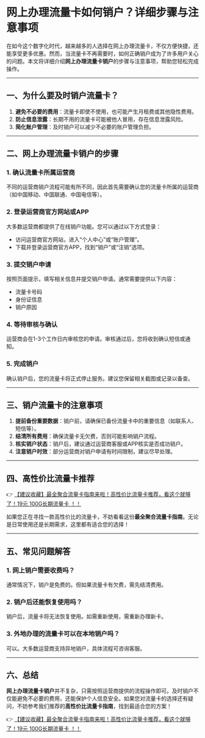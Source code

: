 # 网上办理流量卡如何销户？详细步骤与注意事项

在如今这个数字化时代，越来越多的人选择在网上办理流量卡，不仅方便快捷，还能享受更多优惠。然而，当流量卡不再需要时，如何正确销户成为了许多用户关心的问题。本文将详细介绍**网上办理流量卡销户**的步骤与注意事项，帮助您轻松完成操作。

---

## 一、为什么要及时销户流量卡？

1. **避免不必要的费用**：流量卡即使不使用，也可能产生月租费或其他隐性费用。
2. **防止信息泄露**：长期不用的流量卡可能被他人冒用，存在信息泄露风险。
3. **简化账户管理**：及时销户可以减少不必要的账户管理负担。

---

## 二、网上办理流量卡销户的步骤

### 1. 确认流量卡所属运营商
不同的运营商销户流程可能有所不同，因此首先需要确认您的流量卡所属的运营商（如中国移动、中国联通、中国电信等）。

### 2. 登录运营商官方网站或APP
大多数运营商都提供了在线销户功能。您可以通过以下方式登录：
- 访问运营商官方网站，进入“个人中心”或“账户管理”。
- 下载并登录运营商官方APP，找到“销户”或“注销”选项。

### 3. 提交销户申请
按照页面提示，填写相关信息并提交销户申请。通常需要提供以下内容：
- 流量卡号码
- 身份证信息
- 销户原因

### 4. 等待审核与确认
运营商会在1-3个工作日内审核您的申请。审核通过后，您将收到确认短信或通知。

### 5. 完成销户
确认销户后，您的流量卡将正式停止服务。建议您保留相关截图或记录以备查。

---

## 三、销户流量卡的注意事项

1. **提前备份重要数据**：销户前，请确保已备份流量卡中的重要信息（如联系人、短信等）。
2. **结清所有费用**：确保流量卡无欠费，否则可能影响销户流程。
3. **核实销户状态**：销户后，建议通过运营商客服或APP核实是否成功销户。
4. **注意销户时效**：部分运营商对销户申请有时间限制，建议尽早处理。

---

## 四、高性价比流量卡推荐

👉 [【建议收藏】最全聚合流量卡指南来啦！高性价比流量卡推荐，看这个就够了！19元 100G长期流量卡 ！！](https://bit.ly/Liuliangka)

如果您正在寻找一款高性价比的流量卡，不妨看看这份**最全聚合流量卡指南**。无论是日常使用还是长期需求，这里都有适合您的选择！

---

## 五、常见问题解答

### 1. 网上销户需要收费吗？
通常情况下，销户是免费的。但如果流量卡有欠费，需先结清费用。

### 2. 销户后还能恢复使用吗？
销户后，流量卡将无法恢复使用。如需重新使用，需重新办理新卡。

### 3. 外地办理的流量卡可以在本地销户吗？
可以。大多数运营商支持异地销户，具体流程可咨询客服。

---

## 六、总结

**网上办理流量卡销户**并不复杂，只需按照运营商提供的流程操作即可。及时销户不仅能避免不必要的费用，还能保护个人信息安全。如果您对流量卡的选择还有疑问，不妨参考我们推荐的**高性价比流量卡指南**，找到最适合您的方案！

👉 [【建议收藏】最全聚合流量卡指南来啦！高性价比流量卡推荐，看这个就够了！19元 100G长期流量卡 ！！](https://bit.ly/Liuliangka)
